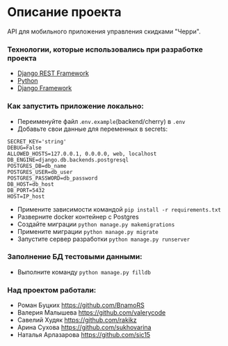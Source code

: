 # Описание проекта
API для мобильного приложения управления скидками "Черри".

### Технологии, которые использовались при разработке проекта
- [Django REST Framework](https://www.django-rest-framework.org/)
- [Python](https://www.python.org/)
- [Django Framework](https://www.djangoproject.com/)

### Как запустить приложение локально:
- Переименуйте файл .`env.example`(backend/cherry) в `.env`
- Добавьте свои данные для переменных в secrets:
```
SECRET_KEY='string'
DEBUG=False
ALLOWED_HOSTS=127.0.0.1, 0.0.0.0, web, localhost
DB_ENGINE=django.db.backends.postgresql
POSTGRES_DB=db_name
POSTGRES_USER=db_user
POSTGRES_PASSWORD=db_password
DB_HOST=db_host
DB_PORT=5432
HOST=IP_host
```


- Примените зависимости командой `pip install -r requirements.txt`
- Разверните docker контейнер с Postgres
- Создайте миграции `python manage.py makemigrations`
- Примените миграции `python manage.py migrate`
- Запустите сервер разработки `python manage.py runserver`

### Заполнение БД тестовыми данными:

- Выполните команду `python manage.py filldb`

### Над проектом работали:
* Роман Буцких https://github.com/BnamoRS
* Валерия Малышева https://github.com/valerycode
* Савелий Худяк https://github.com/rakikz
* Арина Сухова https://github.com/sukhovarina
* Наталья Арлазарова https://github.com/sic15
